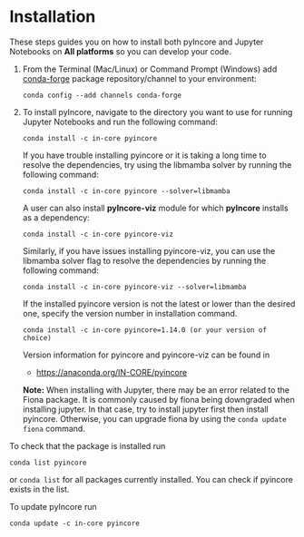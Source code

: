 # Installation
 
These steps guides you on how to install both pyIncore and Jupyter Notebooks on **All platforms** so you can develop your code.

1. From the Terminal (Mac/Linux) or Command Prompt (Windows) add [conda-forge](https://conda-forge.org/) package repository/channel to your environment:
    ```
    conda config --add channels conda-forge
    ```

2. To install pyIncore, navigate to the directory you want to use for running Jupyter Notebooks and run the following command:
    ```
    conda install -c in-core pyincore
    ```
   If you have trouble installing pyincore or it is taking a long time to resolve the dependencies, try using the
   libmamba solver by running the following command:

    ```
    conda install -c in-core pyincore --solver=libmamba
    ```

   A user can also install **pyIncore-viz** module for which **pyIncore** installs as a dependency:
    ```
    conda install -c in-core pyincore-viz
    ```

   Similarly, if you have issues installing pyincore-viz, you can use the libmamba solver flag to resolve the
   dependencies by running the following command:

    ```
    conda install -c in-core pyincore-viz --solver=libmamba
    ```

   If the installed pyincore version is not the latest or lower than the desired one, specify the version number in installation command.
    ```
    conda install -c in-core pyincore=1.14.0 (or your version of choice)
    ```
   Version information for pyincore and pyincore-viz can be found in
   - https://anaconda.org/IN-CORE/pyincore
   
   **Note:** When installing with Jupyter, there may be an error related to the Fiona package.
   It is commonly caused by fiona being downgraded when installing jupyter.
   In that case, try to install jupyter first then install pyincore.
   Otherwise, you can upgrade fiona by using the `conda update fiona` command.
   

To check that the package is installed run 
```
conda list pyincore
```
or `conda list` for all packages currently installed. You can check if pyincore exists in the list.

To update pyIncore run 
```
conda update -c in-core pyincore
```
